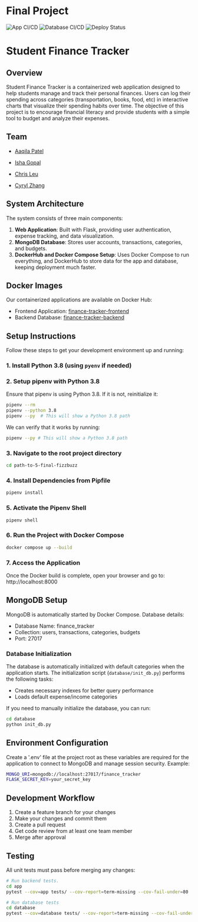 # Final Project

![App CI/CD](https://github.com/software-students-spring2025/5-final-fizzbuzz/actions/workflows/frontend-ci.yml/badge.svg)
![Database CI/CD](https://github.com/software-students-spring2025/5-final-fizzbuzz/actions/workflows/database-ci.yml/badge.svg)
![Deploy Status](https://github.com/software-students-spring2025/5-final-fizzbuzz/actions/workflows/deploy.yml/badge.svg)

# Student Finance Tracker
## Overview 
Student Finance Tracker is a containerized web application designed to help students manage and track their personal finances. Users can log their spending across categories (transportation, books, food, etc) in interactive charts that visualize their spending habits over time. The objective of this project is to encourage financial literacy and provide students with a simple tool to budget and analyze their expenses.


## Team 
- [Aaqila Patel](https://github.com/aaqilap)

- [Isha Gopal](https://github.com/ishy04)

- [Chris Leu](https://github.com/cl3880)

- [Cyryl Zhang](https://github.com/nstraightbeam)

## System Architecture 
The system consists of three main components:
1. **Web Application**: Built with Flask, providing user authentication, expense tracking, and data visualization.
2. **MongoDB Database**: Stores user accounts, transactions, categories, and budgets.
3. **DockerHub and Docker Compose Setup**: Uses Docker Compose to run everything, and DockerHub to store data for the app and database, keeping deployment much faster. 

## Docker Images
Our containerized applications are available on Docker Hub:
- Frontend Application: [finance-tracker-frontend](https://hub.docker.com/r/cl3880/finance-tracker-frontend)
- Backend Database: [finance-tracker-backend](https://hub.docker.com/r/cl3880/finance-tracker-backend)

## Setup Instructions
Follow these steps to get your development environment up and running:

### 1. Install Python 3.8 (using `pyenv` if needed)

### 2. Setup pipenv with Python 3.8  
Ensure that pipenv is using Python 3.8. If it is not, reinitialize it: 

```bash
pipenv --rm
pipenv --python 3.8
pipenv --py  # This will show a Python 3.8 path
```

We can verify that it works by running: 
```bash
pipenv --py # This will show a Python 3.8 path 
```

### 3. Navigate to the root project directory 
```bash
cd path-to-5-final-fizzbuzz
``` 

### 4. Install Dependencies from Pipfile
```bash
pipenv install
```

### 5. Activate the Pipenv Shell 
```bash
pipenv shell
```

### 6. Run the Project with Docker Compose 
```bash
docker compose up --build
```

### 7. Access the Application 
Once the Docker build is complete, open your browser and go to: 
http://localhost:8000


## MongoDB Setup
MongoDB is automatically started by Docker Compose. Database details:
- Database Name: finance_tracker<br>
- Collection: users, transactions, categories, budgets<br>
- Port: 27017

### Database Initialization
The database is automatically initialized with default categories when the application starts. The initialization script (`database/init_db.py`) performs the following tasks:
- Creates necessary indexes for better query performance
- Loads default expense/income categories

If you need to manually initialize the database, you can run:
```bash
cd database
python init_db.py
```

## Environment Configuration
Create a '.env' file at the project root as these variables are required for the application to connect to MongoDB and manage session security. 
Example: 
```bash
MONGO_URI=mongodb://localhost:27017/finance_tracker
FLASK_SECRET_KEY=your_secret_key
```

## Development Workflow
1. Create a feature branch for your changes
2. Make your changes and commit them
3. Create a pull request
4. Get code review from at least one team member
5. Merge after approval

## Testing
All unit tests must pass before merging any changes:
```bash
# Run backend tests.  
cd app
pytest --cov=app tests/ --cov-report=term-missing --cov-fail-under=80

# Run database tests
cd database
pytest --cov=database tests/ --cov-report=term-missing --cov-fail-under=80
```